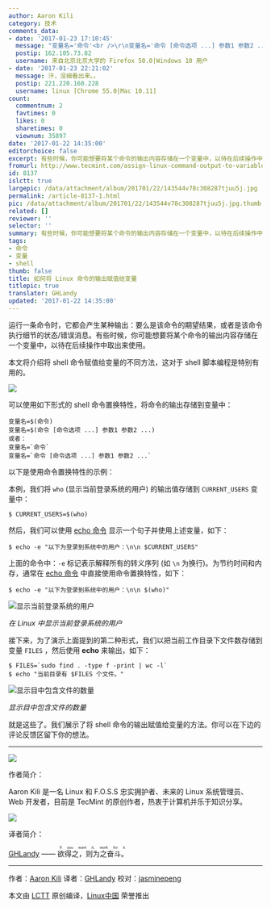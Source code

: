 ```yaml
---
author: Aaron Kili
category: 技术
comments_data:
- date: '2017-01-23 17:10:45'
  message: "变量名='命令'<br />\r\n变量名='命令 [命令选项 ...] 参数1 参数2 ...'<br />\r\n这两行不是单引号，而是反引号`(数字1左边那个)。后面的例子中反引号都对了。"
  postip: 162.105.73.82
  username: 来自北京北京大学的 Firefox 50.0|Windows 10 用户
- date: '2017-01-23 22:21:02'
  message: 汗，没细看出来。。
  postip: 221.220.160.228
  username: linux [Chrome 55.0|Mac 10.11]
count:
  commentnum: 2
  favtimes: 0
  likes: 0
  sharetimes: 0
  viewnum: 35897
date: '2017-01-22 14:35:00'
editorchoice: false
excerpt: 有些时候，你可能想要将某个命令的输出内容存储在一个变量中，以待在后续操作中取出来使用。这对于 shell 脚本编程是特别有用的。
fromurl: http://www.tecmint.com/assign-linux-command-output-to-variable/
id: 8137
islctt: true
largepic: /data/attachment/album/201701/22/143544v78c308287tjuu5j.jpg
permalink: /article-8137-1.html
pic: /data/attachment/album/201701/22/143544v78c308287tjuu5j.jpg.thumb.jpg
related: []
reviewer: ''
selector: ''
summary: 有些时候，你可能想要将某个命令的输出内容存储在一个变量中，以待在后续操作中取出来使用。这对于 shell 脚本编程是特别有用的。
tags:
- 命令
- 变量
- shell
thumb: false
title: 如何将 Linux 命令的输出赋值给变量
titlepic: true
translator: GHLandy
updated: '2017-01-22 14:35:00'
---
```


运行一条命令时，它都会产生某种输出：要么是该命令的期望结果，或者是该命令执行细节的状态/错误消息。有些时候，你可能想要将某个命令的输出内容存储在一个变量中，以待在后续操作中取出来使用。


本文将介绍将 shell 命令赋值给变量的不同方法，这对于 shell 脚本编程是特别有用的。


![](/data/attachment/album/201701/22/143544v78c308287tjuu5j.jpg)


可以使用如下形式的 shell 命令置换特性，将命令的输出存储到变量中：



```
变量名=$(命令)
变量名=$(命令 [命令选项 ...] 参数1 参数2 ...)
或者：
变量名=`命令`
变量名=`命令 [命令选项 ...] 参数1 参数2 ...`

```

以下是使用命令置换特性的示例：


本例，我们将 `who` (显示当前登录系统的用户) 的输出值存储到 `CURRENT_USERS` 变量中：



```
$ CURRENT_USERS=$(who)

```

然后，我们可以使用 [echo 命令](http://www.tecmint.com/echo-command-in-linux/) 显示一个句子并使用上述变量，如下：



```
$ echo -e "以下为登录到系统中的用户：\n\n $CURRENT_USERS"

```

上面的命令中：`-e` 标记表示解释所有的转义序列 (如 `\n` 为换行)。为节约时间和内存，通常在 [echo 命令](http://www.tecmint.com/echo-command-in-linux/) 中直接使用命令置换特性，如下：



```
$ echo -e "以下为登录到系统中的用户：\n\n $(who)"

```

![显示当前登录系统的用户](/data/attachment/album/201701/22/143555bq4mi24ry7n8r2z7.png)


*在 Linux 中显示当前登录系统的用户*


接下来，为了演示上面提到的第二种形式，我们以把当前工作目录下文件数存储到变量 `FILES` ，然后使用 **echo** 来输出，如下：



```
$ FILES=`sudo find . -type f -print | wc -l`
$ echo "当前目录有 $FILES 个文件。"

```

![显示目中包含文件的数量](/data/attachment/album/201701/22/143556zrf5rgvunjb8vn5b.png)


*显示目中包含文件的数量*


就是这些了。我们展示了将 shell 命令的输出赋值给变量的方法。你可以在下边的评论反馈区留下你的想法。




---


![](/data/attachment/album/201701/22/143556b0whnfwaahghkckf.jpg)


作者简介：


Aaron Kili 是一名 Linux 和 F.O.S.S 忠实拥护者、未来的 Linux 系统管理员、Web 开发者，目前是 TecMint 的原创作者，热衷于计算机并乐于知识分享。


 


![](/data/attachment/album/201701/22/143842xqoz7kcu2iccgovd.jpg)


 译者简介：


[GHLandy](http://GHLandy.com) —— <ruby> 欲得之，则为之奋斗。 <rp>  （ </rp> <rt>  If you want it, work for it. </rt> <rp>  ） </rp></ruby>




---


作者：[Aaron Kili](http://www.tecmint.com/author/aaronkili/) 译者：[GHLandy](https://github.com/GHLandy) 校对：[jasminepeng](https://github.com/jasminepeng)


本文由 [LCTT](https://github.com/LCTT/TranslateProject) 原创编译，[Linux中国](https://linux.cn/) 荣誉推出